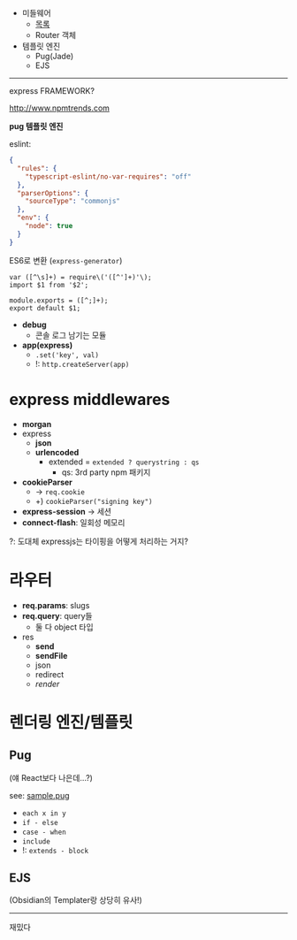 - 미들웨어
  - [목록](#express-middlewares)
  - Router 객체
- 템플릿 엔진
  - Pug(Jade)
  - EJS

---

express FRAMEWORK?

http://www.npmtrends.com

**pug 템플릿 엔진**

eslint:

```json
{
  "rules": {
    "typescript-eslint/no-var-requires": "off"
  },
  "parserOptions": {
    "sourceType": "commonjs"
  },
  "env": {
    "node": true
  }
}
```

ES6로 변환 (`express-generator`)

```
var ([^\s]+) = require\('([^']+)'\);
import $1 from '$2';

module.exports = ([^;]+);
export default $1;
```

- **debug**
  - 콘솔 로그 남기는 모듈
- **app(express)**
  - `.set('key', val)`
  - !: `http.createServer(app)`

# express middlewares

- **morgan**
- express
  - **json**
  - **urlencoded**
    - extended = `extended ? querystring : qs`
      - qs: 3rd party npm 패키지
- **cookieParser**
  - -> `req.cookie`
  - +) `cookieParser("signing key")`
- **express-session** -> 세션
- **connect-flash**: 일회성 메모리

?: 도대체 expressjs는 타이핑을 어떻게 처리하는 거지?

# 라우터

- **req.params**: slugs
- **req.query**: query들
  - 둘 다 object 타입
- res
  - **send**
  - **sendFile**
  - json
  - redirect
  - *render*

# 렌더링 엔진/템플릿

## Pug

(얘 React보다 나은데...?)

see: [sample.pug](./views/sample.pug)

- `each x in y`
- `if - else`
- `case - when`
- `include`
- !: `extends - block`

## EJS

(Obsidian의 Templater랑 상당히 유사!)

---

재밌다
